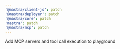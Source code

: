 ```yaml
---
'@mastra/client-js': patch
'@mastra/deployer': patch
'@mastra/core': patch
'mastra': patch
'@mastra/mcp': patch
---
```


Add MCP servers and tool call execution to playground
